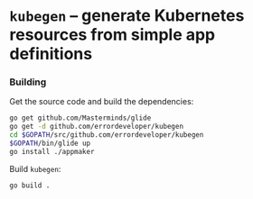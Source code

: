 # `kubegen` – generate Kubernetes resources from simple app definitions

### Building

Get the source code and build the dependencies:

```bash
go get github.com/Masterminds/glide
go get -d github.com/errordeveloper/kubegen
cd $GOPATH/src/github.com/errordeveloper/kubegen
$GOPATH/bin/glide up
go install ./appmaker
```

Build `kubegen`:
```bash
go build .
```
